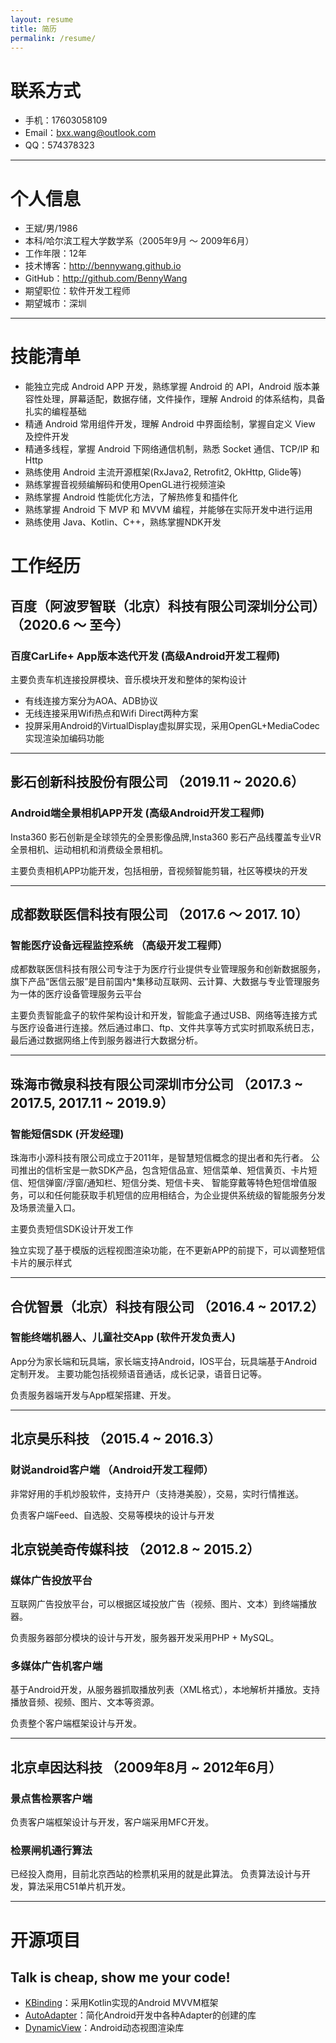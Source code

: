 ```yaml
---
layout: resume
title: 简历
permalink: /resume/
---
```



# 联系方式

- 手机：17603058109
- Email：bxx.wang@outlook.com
- QQ：574378323

---

# 个人信息

 - 王斌/男/1986
 - 本科/哈尔滨工程大学数学系（2005年9月 ～ 2009年6月）
 - 工作年限：12年
 - 技术博客：http://bennywang.github.io
 - GitHub：http://github.com/BennyWang
 - 期望职位：软件开发工程师
 - 期望城市：深圳


---

# 技能清单

- 能独立完成 Android APP 开发，熟练掌握 Android 的 API，Android 版本兼容性处理，屏幕适配，数据存储，文件操作，理解 Android 的体系结构，具备扎实的编程基础
- 精通 Android 常用组件开发，理解 Android 中界面绘制，掌握自定义 View 及控件开发 
- 精通多线程，掌握 Android 下网络通信机制，熟悉 Socket 通信、TCP/IP 和 Http
- 熟练使用 Android 主流开源框架(RxJava2, Retrofit2, OkHttp, Glide等) 
- 熟练掌握音视频编解码和使用OpenGL进行视频渲染
- 熟练掌握 Android 性能优化方法，了解热修复和插件化
- 熟练掌握 Android 下 MVP 和 MVVM 编程，并能够在实际开发中进行运用
- 熟练使用 Java、Kotlin、C++，熟练掌握NDK开发


# 工作经历

## 百度（阿波罗智联（北京）科技有限公司深圳分公司） （2020.6 ～ 至今）
### 百度CarLife+ App版本迭代开发  (高级Android开发工程师)

主要负责车机连接投屏模块、音乐模块开发和整体的架构设计

- 有线连接方案分为AOA、ADB协议
- 无线连接采用Wifi热点和Wifi Direct两种方案
- 投屏采用Android的VirtualDisplay虚拟屏实现，采用OpenGL+MediaCodec实现渲染加编码功能

---
## 影石创新科技股份有限公司 （2019.11 ~ 2020.6）

### Android端全景相机APP开发 (高级Android开发工程师)

Insta360 影石创新是全球领先的全景影像品牌,Insta360 影石产品线覆盖专业VR全景相机、运动相机和消费级全景相机。

主要负责相机APP功能开发，包括相册，音视频智能剪辑，社区等模块的开发

---
## 成都数联医信科技有限公司 （2017.6 ～ 2017. 10）

### 智能医疗设备远程监控系统 （高级开发工程师）
成都数联医信科技有限公司专注于为医疗行业提供专业管理服务和创新数据服务，旗下产品“医信云服”是目前国内*集移动互联网、云计算、大数据与专业管理服务为一体的医疗设备管理服务云平台

主要负责智能盒子的软件架构设计和开发，智能盒子通过USB、网络等连接方式与医疗设备进行连接。然后通过串口、ftp、文件共享等方式实时抓取系统日志，最后通过数据网络上传到服务器进行大数据分析。

---
## 珠海市微泉科技有限公司深圳市分公司 （2017.3 ~ 2017.5, 2017.11 ~ 2019.9）

### 智能短信SDK (开发经理)

珠海市小源科技有限公司成立于2011年，是智慧短信概念的提出者和先行者。 公司推出的信析宝是一款SDK产品，包含短信品宣、短信菜单、短信黄页、卡片短信、短信弹窗/浮窗/通知栏、短信分类、短信卡夹、 智能穿戴等特色短信增值服务，可以和任何能获取手机短信的应用相结合，为企业提供系统级的智能服务分发及场景流量入口。

主要负责短信SDK设计开发工作

独立实现了基于模版的远程视图渲染功能，在不更新APP的前提下，可以调整短信卡片的展示样式

---

## 合优智景（北京）科技有限公司 （2016.4 ~ 2017.2）

### 智能终端机器人、儿童社交App (软件开发负责人)

App分为家长端和玩具端，家长端支持Android，IOS平台，玩具端基于Android定制开发。
主要功能包括视频语音通话，成长记录，语音日记等。

负责服务器端开发与App框架搭建、开发。

---

## 北京昊乐科技 （2015.4 ~ 2016.3）

### 财说android客户端 （Android开发工程师）

非常好用的手机炒股软件，支持开户（支持港美股），交易，实时行情推送。

负责客户端Feed、自选股、交易等模块的设计与开发



## 北京锐美奇传媒科技 （2012.8 ~ 2015.2）

### 媒体广告投放平台

互联网广告投放平台，可以根据区域投放广告（视频、图片、文本）到终端播放器。

负责服务器部分模块的设计与开发，服务器开发采用PHP + MySQL。


### 多媒体广告机客户端

基于Android开发，从服务器抓取播放列表（XML格式），本地解析并播放。支持播放音频、视频、图片、文本等资源。

负责整个客户端框架设计与开发。

---
## 北京卓因达科技 （2009年8月 ~ 2012年6月）

### 景点售检票客户端

负责客户端框架设计与开发，客户端采用MFC开发。

### 检票闸机通行算法

已经投入商用，目前北京西站的检票机采用的就是此算法。
负责算法设计与开发，算法采用C51单片机开发。


---

# 开源项目

## Talk is cheap, show me your code!
 - [KBinding](http://github.com/BennyWang/KBinding)：采用Kotlin实现的Android MVVM框架
 - [AutoAdapter](http://github.com/BennyWang/AutoAdapter)：简化Android开发中各种Adapter的创建的库
 - [DynamicView](http://github.com/BennyWang/DynamicView)：Android动态视图渲染库



